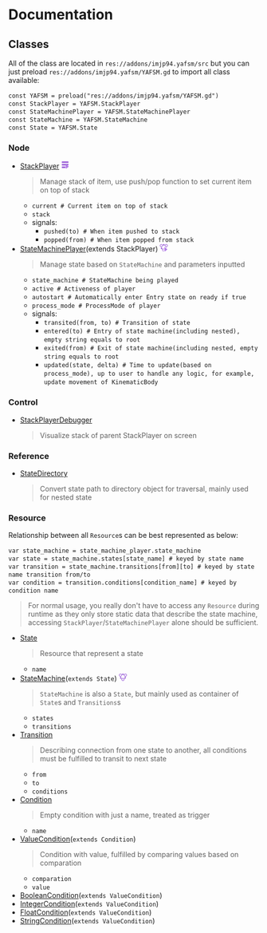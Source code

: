 # Documentation

## Classes

All of the class are located in `res://addons/imjp94.yafsm/src` but you can just preload `res://addons/imjp94.yafsm/YAFSM.gd` to import all class available:

```gdscript
const YAFSM = preload("res://addons/imjp94.yafsm/YAFSM.gd")
const StackPlayer = YAFSM.StackPlayer
const StateMachinePlayer = YAFSM.StateMachinePlayer
const StateMachine = YAFSM.StateMachine
const State = YAFSM.State
```

### Node

- [StackPlayer](src/StackPlayer.gd) ![StackPlayer icon](assets/icons/stack_player_icon.png)
  > Manage stack of item, use push/pop function to set current item on top of stack
  - `current # Current item on top of stack`
  - `stack`
  - signals:
	- `pushed(to) # When item pushed to stack`
	- `popped(from) # When item popped from stack`
- [StateMachinePlayer](src/StateMachinePlayer.gd)(extends StackPlayer) ![StateMachinePlayer icon](assets/icons/state_machine_player_icon.png)
  > Manage state based on `StateMachine` and parameters inputted
  - `state_machine # StateMachine being played`
  - `active # Activeness of player`
  - `autostart # Automatically enter Entry state on ready if true`
  - `process_mode # ProcessMode of player`
  - signals:
	- `transited(from, to) # Transition of state`
	- `entered(to) # Entry of state machine(including nested), empty string equals to root`
	- `exited(from) # Exit of state machine(including nested, empty string equals to root`
	- `updated(state, delta) # Time to update(based on process_mode), up to user to handle any logic, for example, update movement of KinematicBody`

### Control

- [StackPlayerDebugger](src/debugger/StackPlayerDebugger.gd)
  > Visualize stack of parent StackPlayer on screen

### Reference

- [StateDirectory](src/StateDirectory.gd)
  > Convert state path to directory object for traversal, mainly used for nested state

### Resource

Relationship between all `Resource`s can be best represented as below:

```gdscript
var state_machine = state_machine_player.state_machine
var state = state_machine.states[state_name] # keyed by state name
var transition = state_machine.transitions[from][to] # keyed by state name transition from/to
var condition = transition.conditions[condition_name] # keyed by condition name
```

> For normal usage, you really don't have to access any `Resource` during runtime as they only store static data that describe the state machine, accessing `StackPlayer`/`StateMachinePlayer` alone should be sufficient.

- [State](src/states/State.gd)
  > Resource that represent a state
  - `name`
- [StateMachine](src/states/StateMachine.gd)(`extends State`) ![StateMachine icon](assets/icons/state_machine_icon.png)
  > `StateMachine` is also a `State`, but mainly used as container of `State`s and `Transitions`s
  - `states`
  - `transitions`
- [Transition](src/transitions/Transition.gd)
  > Describing connection from one state to another, all conditions must be fulfilled to transit to next state
  - `from`
  - `to`
  - `conditions`
- [Condition](src/conditions/Condition.gd)
  > Empty condition with just a name, treated as trigger
  - `name`
- [ValueCondition](src/conditions/ValueCondition.gd)(`extends Condition`)
  > Condition with value, fulfilled by comparing values based on comparation
  - `comparation`
  - `value`
- [BooleanCondition](src/conditions/BooleanCondition.gd)(`extends ValueCondition`)
- [IntegerCondition](src/conditions/IntegerCondition.gd)(`extends ValueCondition`)
- [FloatCondition](src/conditions/FloatCondition.gd)(`extends ValueCondition`)
- [StringCondition](src/conditions/StringCondition.gd)(`extends ValueCondition`)

